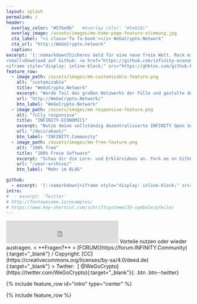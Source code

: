 ```yaml
---
layout: splash
permalink: /
header:
  overlay_color: "#57be8b"   #overlay_color: "#5e616c"
  overlay_image: /assets/images/mm-home-page-feature-stimmung.jpg
  cta_label: "<i class='fa fa-book'></i> WeGoCrypto.Network"
  cta_url: "http://WeGoCrypto.network"
  caption: 
excerpt: '{::nomarkdown}Sicheres Geld für eine neue freie Welt. Rock mit uns die Open Source Finanz-Plattform von <b><a href="https://www.facebook.com/InfinityCommunity.org/">by INFINTIY.Community</a></b> <br />
<small>Download auf Github: <a href="https://github.com/infinity-economics" target="_blank">100% Freie Software</a></small><br /><br />
<iframe style="display: inline-block;" src="https://ghbtns.com/github-btn.html?user=mmistakes&repo=minimal-mistakes&type=fork&count=true&size=large" frameborder="0" scrolling="0" width="158px" height="30px"></iframe>{:/nomarkdown}'
feature_row:
  - image_path: /assets/images/mm-customizable-feature.png
    alt: "customizable"
    title: "WeGoCrypto.Network"
    excerpt: "Werde Teil des großen Netzwerks der Fülle und gestalte deine Zukunft selbst."
    url: "http://WeGoCrypto.Network/"
    btn_label: "WeGoCrypto.Network"
  - image_path: /assets/images/mm-responsive-feature.png
    alt: "fully responsive"
    title: "INFINITY-ECONOMICS"
    excerpt: "Nutze deine vollständig dezentralisierte INFINITY Open Source Finanz-Plattform."
    url: "/docs/about/"
    btn_label: "INFINITY.Community"
  - image_path: /assets/images/mm-free-feature.png
    alt: "100% free"
    title: "100% Freie Software"
    excerpt: "Schau dir die Lern- und Erklärvideos an. Fork me on Github: Freier Download!"
    url: "/year-archive/"
    btn_label: "Mehr im BLOG"

github:
  - excerpt: '{::nomarkdown}<iframe style="display: inline-block;" src="https://ghbtns.com/github-btn.html?user=mmistakes&repo=minimal-mistakes&type=star&count=true&size=large" frameborder="0" scrolling="0" width="160px" height="30px"></iframe> <iframe style="display: inline-block;" src="https://ghbtns.com/github-btn.html?user=mmistakes&repo=minimal-mistakes&type=fork&count=true&size=large" frameborder="0" scrolling="0" width="158px" height="30px"></iframe>{:/nomarkdown}'
intro:
#  - excerpt: 'Twitter'
# http://fontawesome.io/examples/
# https://www.key-shortcut.com/schriftsysteme/35-symbole/pfeile/
---
```

<iframe class="ktv2" src="https://klicktipp.s3.amazonaws.com/userimages/27858/forms/59928/1dw8zmpxz8z84a3.html" 
style="position:relative;display:inline-block;border:none;background:transparent none no-repeat scroll 0 0;margin:0;" width="306" height="62" scrolling="no"></iframe>
Vorteile nutzen oder wieder austragen.  < **Fragen?** > [FORUM](https://forum.INFINITY.Community){:target="_blank"} / Copyright: [CC](https://creativecommons.org/licenses/by-sa/4.0/deed.de){:target="_blank"}
 > Twitter:&nbsp; [<i class="fa fa-twitter"></i> @WeGoCrypto](https://twitter.com/WeGoCrypto){:target="_blank"}{: .btn .btn--twitter}

{% include feature_row id="intro" type="center" %}

{% include feature_row %}
